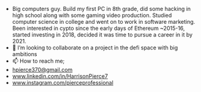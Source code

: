 - Big computers guy. Build my first PC in 8th grade, did some hacking in high school along with some gaming video production. Studied computer science in college and went on to work in software marketing. Been interested in cypto since the early days of Ethereum ~2015-16, started investing in 2018, decided it was time to pursue a career in it by 2021.
- 💞️ I’m looking to collaborate on a project in the defi space with big ambitions
- 📫 How to reach me; 
- hpierce370@gmail.com
- www.linkedin.com/in/HarrisonPierce7
- www.instagram.com/pierceprofessional
